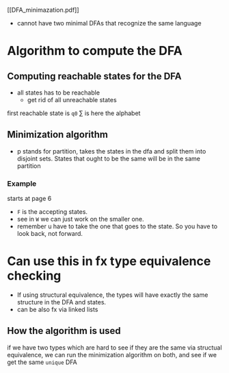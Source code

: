 [[DFA_minimazation.pdf]]
- cannot have two minimal DFAs that recognize the same language
# Algorithm to compute the DFA
## Computing reachable states for the DFA
- all states has to be reachable
	- get rid of all unreachable states

first reachable state is `q0`
$\sum$ is here the alphabet

## Minimization algorithm
- p stands for partition, takes the states in the dfa and split them into disjoint sets. States that ought to be the same will be in the same partition
### Example
starts at page 6

- `F` is the accepting states.
- see in `W` we can just work on the smaller one.
- remember u have to take the one that goes to the state. So you have to look back, not forward.

# Can use this in fx type equivalence checking
- If using structural equivalence, the types will have exactly the same structure in the DFA and states.
- can be also fx via linked lists

## How the algorithm is used
if we have two types which are hard to see if they are the same via structual equivalence, we can run the minimization algorithm on both, and see if we get the same `unique` DFA

